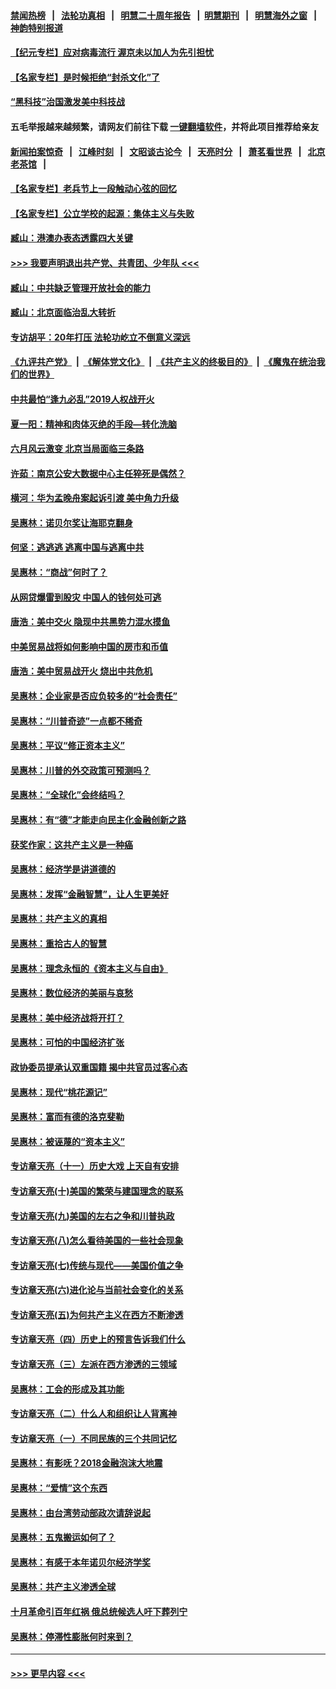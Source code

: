 #### [禁闻热榜](热点新闻.md?=0)  &nbsp;&nbsp;|&nbsp;&nbsp; [法轮功真相](https://github.com/gfw-breaker/truth/blob/master/README.md?=0) &nbsp;&nbsp;|&nbsp;&nbsp; [明慧二十周年报告](https://github.com/gfw-breaker/mh-reports/blob/master/README.md?=0) &nbsp;&nbsp;|&nbsp;&nbsp;[明慧期刊](https://github.com/gfw-breaker/mh-qikan) &nbsp;&nbsp;|&nbsp;&nbsp; [明慧海外之窗](https://github.com/gfw-breaker/mh-news/blob/master/README.md?=0) &nbsp;&nbsp;|&nbsp;&nbsp; [神韵特别报道](https://github.com/gfw-breaker/mh-news/blob/master/shenyun.md?=0)
#### [【纪元专栏】应对病毒流行 渥京未以加人为先引担忧](../pages/nsc423/n11875714.md?t=02261202) 
#### [【名家专栏】是时候拒绝“封杀文化”了](../pages/nsc423/n11814093.md?t=02261202) 
#### [“黑科技”治国激发美中科技战](../pages/nsc423/n11638056.md?t=02261202) 
#### 五毛举报越来越频繁，请网友们前往下载 [一键翻墙软件](https://github.com/gfw-breaker/ssr-accounts)，并将此项目推荐给亲友
#### [新闻拍案惊奇](https://github.com/gfw-breaker/banned-news/blob/master/pages/link4.md) &nbsp;&nbsp;|&nbsp;&nbsp; [江峰时刻](https://github.com/gfw-breaker/banned-news/blob/master/pages/link4.md) &nbsp;&nbsp;|&nbsp;&nbsp; [文昭谈古论今](https://github.com/gfw-breaker/banned-news/blob/master/pages/link4.md) &nbsp;&nbsp;|&nbsp;&nbsp; [天亮时分](https://github.com/gfw-breaker/banned-news/blob/master/pages/link4.md) &nbsp;&nbsp;|&nbsp;&nbsp; [萧茗看世界](https://github.com/gfw-breaker/banned-news/blob/master/pages/link4.md) &nbsp;&nbsp;|&nbsp;&nbsp; [北京老茶馆](https://github.com/gfw-breaker/banned-news/blob/master/pages/link4.md) &nbsp;&nbsp;|&nbsp;&nbsp; 
#### [【名家专栏】老兵节上一段触动心弦的回忆](../pages/nsc423/n11646016.md?t=02261202) 
#### [【名家专栏】公立学校的起源：集体主义与失败](../pages/nsc423/n11601833.md?t=02261202) 
#### [臧山：港澳办表态透露四大关键](../pages/nsc423/n11421628.md?t=02261202) 
#### [>>> 我要声明退出共产党、共青团、少年队 <<<](https://github.com/begood0513/goodnews/blob/master/quit/letter.md) 
#### [臧山：中共缺乏管理开放社会的能力](../pages/nsc423/n11407457.md?t=02261202) 
#### [臧山：北京面临治乱大转折](../pages/nsc423/n11406895.md?t=02261202) 
#### [专访胡平：20年打压 法轮功屹立不倒意义深远](../pages/nsc423/n11398800.md?t=02261202) 
#### [《九评共产党》](https://github.com/begood0513/9ping.md/blob/master/README.md) &nbsp;|&nbsp; [《解体党文化》](../../../../jtdwh.md/blob/master/README.md)  &nbsp;|&nbsp; [《共产主义的终极目的》](../../../../gczydzjmd.md/blob/master/README.md) &nbsp;|&nbsp; [《魔鬼在统治我们的世界》](../../../../mgztzwmdsj.md/blob/master/README.md) 
#### [中共最怕“逢九必乱”2019人权战开火](../pages/nsc423/n11385248.md?t=02261202) 
#### [夏一阳：精神和肉体灭绝的手段—转化洗脑](../pages/nsc423/n11368250.md?t=02261202) 
#### [六月风云激变 北京当局面临三条路](../pages/nsc423/n11313668.md?t=02261202) 
#### [许茹：南京公安大数据中心主任猝死是偶然？](../pages/nsc423/n11064744.md?t=02261202) 
#### [横河：华为孟晚舟案起诉引渡 美中角力升级](../pages/nsc423/n11027230.md?t=02261202) 
#### [吴惠林：诺贝尔奖让海耶克翻身](../pages/nsc423/n10890049.md?t=02261202) 
#### [何坚：逃逃逃 逃离中国与逃离中共](../pages/nsc423/n10592891.md?t=02261202) 
#### [吴惠林：“商战”何时了？](../pages/nsc423/n10573558.md?t=02261202) 
#### [从网贷爆雷到股灾 中国人的钱何处可逃](../pages/nsc423/n10572800.md?t=02261202) 
#### [唐浩：美中交火 隐现中共黑势力混水摸鱼](../pages/nsc423/n10544040.md?t=02261202) 
#### [中美贸易战将如何影响中国的房市和币值](../pages/nsc423/n10543697.md?t=02261202) 
#### [唐浩：美中贸易战开火 烧出中共危机](../pages/nsc423/n10540126.md?t=02261202) 
#### [吴惠林：企业家是否应负较多的“社会责任”](../pages/nsc423/n10535022.md?t=02261202) 
#### [吴惠林：“川普奇迹”一点都不稀奇](../pages/nsc423/n10512808.md?t=02261202) 
#### [吴惠林：平议“修正资本主义”](../pages/nsc423/n10495724.md?t=02261202) 
#### [吴惠林：川普的外交政策可预测吗？](../pages/nsc423/n10462387.md?t=02261202) 
#### [吴惠林：“全球化”会终结吗？](../pages/nsc423/n10452838.md?t=02261202) 
#### [吴惠林：有“德”才能走向民主化金融创新之路](../pages/nsc423/n10432292.md?t=02261202) 
#### [获奖作家：这共产主义是一种癌](../pages/nsc423/n10431541.md?t=02261202) 
#### [吴惠林：经济学是讲道德的](../pages/nsc423/n10398014.md?t=02261202) 
#### [吴惠林：发挥“金融智慧”，让人生更美好](../pages/nsc423/n10375019.md?t=02261202) 
#### [吴惠林：共产主义的真相](../pages/nsc423/n10351394.md?t=02261202) 
#### [吴惠林：重拾古人的智慧](../pages/nsc423/n10337691.md?t=02261202) 
#### [吴惠林：理念永恒的《资本主义与自由》](../pages/nsc423/n10316274.md?t=02261202) 
#### [吴惠林：数位经济的美丽与哀愁](../pages/nsc423/n10292946.md?t=02261202) 
#### [吴惠林：美中经济战将开打？](../pages/nsc423/n10258825.md?t=02261202) 
#### [吴惠林：可怕的中国经济扩张](../pages/nsc423/n10219147.md?t=02261202) 
#### [政协委员提承认双重国籍 揭中共官员过客心态](../pages/nsc423/n10208809.md?t=02261202) 
#### [吴惠林：现代“桃花源记”](../pages/nsc423/n10185234.md?t=02261202) 
#### [吴惠林：富而有德的洛克斐勒](../pages/nsc423/n10142264.md?t=02261202) 
#### [吴惠林：被诬蔑的“资本主义”](../pages/nsc423/n10124816.md?t=02261202) 
#### [专访章天亮（十一）历史大戏 上天自有安排](../pages/nsc423/n10094905.md?t=02261202) 
#### [专访章天亮(十)美国的繁荣与建国理念的联系](../pages/nsc423/n10094899.md?t=02261202) 
#### [专访章天亮(九)美国的左右之争和川普执政](../pages/nsc423/n10094889.md?t=02261202) 
#### [专访章天亮(八)怎么看待美国的一些社会现象](../pages/nsc423/n10094857.md?t=02261202) 
#### [专访章天亮(七)传统与现代——美国价值之争](../pages/nsc423/n10093140.md?t=02261202) 
#### [专访章天亮(六)进化论与当前社会变化的关系](../pages/nsc423/n10092036.md?t=02261202) 
#### [专访章天亮(五)为何共产主义在西方不断渗透](../pages/nsc423/n10083620.md?t=02261202) 
#### [专访章天亮（四）历史上的预言告诉我们什么](../pages/nsc423/n10083606.md?t=02261202) 
#### [专访章天亮（三）左派在西方渗透的三领域](../pages/nsc423/n10081115.md?t=02261202) 
#### [吴惠林：工会的形成及其功能](../pages/nsc423/n10080633.md?t=02261202) 
#### [专访章天亮（二）什么人和组织让人背离神](../pages/nsc423/n10076637.md?t=02261202) 
#### [专访章天亮（一）不同民族的三个共同记忆](../pages/nsc423/n10074188.md?t=02261202) 
#### [吴惠林：有影呒？2018金融泡沫大地震](../pages/nsc423/n10040534.md?t=02261202) 
#### [吴惠林：“爱情”这个东西](../pages/nsc423/n10019423.md?t=02261202) 
#### [吴惠林：由台湾劳动部政次请辞说起](../pages/nsc423/n9979679.md?t=02261202) 
#### [吴惠林：五鬼搬运如何了？](../pages/nsc423/n9925338.md?t=02261202) 
#### [吴惠林：有感于本年诺贝尔经济学奖](../pages/nsc423/n9871883.md?t=02261202) 
#### [吴惠林：共产主义渗透全球](../pages/nsc423/n9812748.md?t=02261202) 
#### [十月革命引百年红祸 俄总统候选人吁下葬列宁](../pages/nsc423/n9810182.md?t=02261202) 
#### [吴惠林：停滞性膨胀何时来到？](../pages/nsc423/n9764136.md?t=02261202) 

----
#### [ >>> 更早内容 <<< ](../indexes/nsc423-earlier.md)
